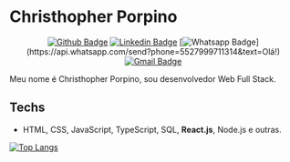 # Christhopher Porpino 

<div align="center">
  
[![Github Badge](https://img.shields.io/badge/-Github-000?style=flat-square&logo=Github&logoColor=white&link=https://github.com/cporpino)](https://github.com/cporpino)
[![Linkedin Badge](https://img.shields.io/badge/-LinkedIn-blue?style=flat-square&logo=Linkedin&logoColor=white&link=https://www.linkedin.com/in/cporpino/)](https://www.linkedin.com/in/cporpino/)
[![Whatsapp Badge](https://img.shields.io/badge/-Whatsapp-4CA143?style=flat-square&labelColor=4CA143&logo=whatsapp&logoColor=white&link=https://api.whatsapp.com/send?phone=5527999711314&text=Olá!)](https://api.whatsapp.com/send?phone=5527999711314&text=Olá!)
[![Gmail Badge](https://img.shields.io/badge/-Gmail-c14438?style=flat-square&logo=Gmail&logoColor=white&link=mailto:cgporpinof@gmail.com)](mailto:cgporpinof@gmail.com)

</div>
<!-- [![Telegram Badge](https://img.shields.io/badge/-Telegram-1ca0f1?style=flat-square&labelColor=1ca0f1&logo=telegram&logoColor=white&link=https://t.me/)](https://t.me/rosanarezende) -->
<!-- [![Twitter Badge](https://img.shields.io/badge/-Twitter-1ca0f1?style=flat-square&labelColor=1ca0f1&logo=twitter&logoColor=white&link=https://twitter.com/)](https://twitter.com/) -->

Meu nome é Christhopher Porpino, sou desenvolvedor Web Full Stack.



## Techs  

- HTML, CSS, JavaScript, TypeScript, SQL, **React.js**, Node.js e outras.

<!-- ## Minha semana -->

<!--START_SECTION:waka-->
<!-- ```text
TypeScript   4 hrs 3 mins    █████████░░░░░░░░░░░░░░░░   35.60 % 
HTML         2 hrs 6 mins    ████▓░░░░░░░░░░░░░░░░░░░░   18.45 % 
JavaScript   1 hr 49 mins    ████░░░░░░░░░░░░░░░░░░░░░   15.99 % 
Python       1 hr 11 mins    ██▓░░░░░░░░░░░░░░░░░░░░░░   10.37 % 
JSON         1 hr 5 mins     ██▒░░░░░░░░░░░░░░░░░░░░░░   09.57 % 
``` -->
<!--END_SECTION:waka-->



  [![Top Langs](https://github-readme-stats.vercel.app/api/top-langs/?username=cporpino&layout=compact)](https://github.com/cporpino/github-readme-stats)



<!--
**cporpino/cporpino** is a ✨ _special_ ✨ repository because its `README.md` (this file) appears on your GitHub profile.

Here are some ideas to get you started:

- 🔭 I’m currently working on ...
- 🌱 I’m currently learning ...
- 👯 I’m looking to collaborate on ...
- 🤔 I’m looking for help with ...
- 💬 Ask me about ...
- 📫 How to reach me: ...
- 😄 Pronouns: ...
- ⚡ Fun fact: ...
-->
